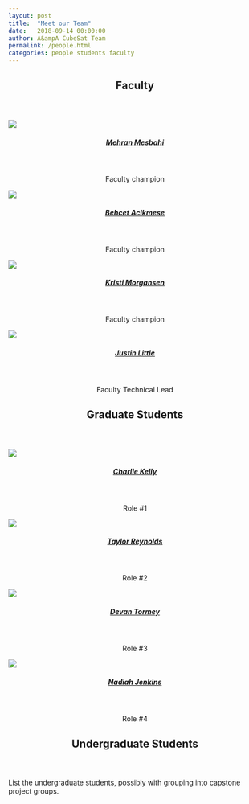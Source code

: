 ```yaml
---
layout: post
title:  "Meet our Team"
date:   2018-09-14 00:00:00
author: A&ampA CubeSat Team
permalink: /people.html
categories: people students faculty
---
```

<!-- <span class="image featured"><img src="/images/pic01.jpg" alt=""></span> -->

<section class="wrapper style2">
	<div class="row half">
		<div class="31-2u">
			<header>
				<h2> <strong>Faculty</strong> </h2>
			</header>
			<div class="row">
				<div class="4u">
					<section>
						<a href="http://faculty.washington.edu/mesbahi/" class="image featured">
							<img src="images/mehran.jpg">
						</a>
						<center>
							<header><h5><a href="http://faculty.washington.edu/mesbahi/"> Mehran Mesbahi </a></h5></header>
						<p> Faculty champion </p>
						</center>
					</section>
				</div>
				<div class="4u">
					<section>
						<a href="https://sites.google.com/a/uw.edu/uw_acl/home" class="image featured">
							<img src="images/behcet.jpg">
						</a>
						<center>
							<header><h5><a href="https://sites.google.com/a/uw.edu/uw_acl/home"> Behcet Acikmese </a></h5></header>
							<p> Faculty champion </p>
						</center>
					</section>
				</div>
				<div class="4u">
					<section>
						<a href="https://www.aa.washington.edu/people/faculty/morgansen/" class="image featured">
							<img src="images/taylor.jpg">
						</a>
						<center>
							<header><h5><a href="https://www.aa.washington.edu/people/faculty/morgansen/"> Kristi Morgansen </a></h5></header>
							<p> Faculty champion </p>
						</center>
					</section>
				</div>
				<div class="4u">
					<section>
						<a href="#" class="image featured">
							<img src="images/taylor.jpg">
						</a>
						<center>
							<header><h5><a href="#"> Justin Little </a></h5></header>
							<p> Faculty Technical Lead </p>
						</center>
					</section>
				</div>
			</div>
		</div>
	</div>			
</section>
<section class="wrapper style2">
	<!-- <div class="row half"> -->
		<div class="31-2u">
			<header> 
				<h2> 
					<strong> Graduate Students </strong> 
				</h2> 
			</header>
			<div class="row">
				<div class="4u">
					<section>
						<a href="#" class="image featured">
							<img src="images/Charlie.png">
						</a>
						<center>
							<header><h5><a href="#"> Charlie Kelly </a></h5></header>
						<p> Role #1 </p>
						</center>
					</section>
				</div>
				<div class="4u">
					<section>
						<a href="http://depts.washington.edu/uwrainlab/taylor/" class="image featured">
							<img src="images/taylor.jpg">
						</a>
						<center>
							<header><h5><a href="http://depts.washington.edu/uwrainlab/taylor/"> Taylor Reynolds </a></h5></header>
							<p> Role #2 </p>
						</center>
					</section>
				</div>
				<div class="4u">
					<section>
						<a href="#" class="image featured">
							<img src="images/taylor.jpg">
						</a>
						<center>
							<header><h5><a href="#"> Devan Tormey </a></h5></header>
							<p> Role #3 </p>
						</center>
					</section>
				</div>
				<div class="4u">
					<section>
						<a href="#" class="image featured">
							<img src="images/taylor.jpg">
						</a>
						<center>
							<header><h5><a href="#"> Nadiah Jenkins </a></h5></header>
							<p> Role #4 </p>
						</center>
					</section>
				</div>
			</div>
		</div>
	<!-- </div> -->
</section>
<section class="wrapper style2">
	<div class="31-2u">
		<header> <h2> <strong> Undergraduate Students </strong></h2></header>
			<p> List the undergraduate students, possibly with grouping into capstone project groups.</p>
	</div>
</section>
